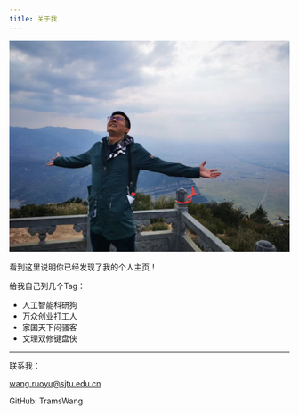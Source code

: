 ```yaml
---
title: 关于我
---
```


![MySelf](myself.JPG)

看到这里说明你已经发现了我的个人主页！

给我自己列几个Tag：
- 人工智能科研狗
- 万众创业打工人
- 家国天下闷骚客
- 文理双修键盘侠

---

联系我：

wang.ruoyu@sjtu.edu.cn

GitHub: TramsWang







